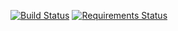 [![Build Status](https://travis-ci.org/chrismullins/django_sample_project.svg?branch=master)](https://travis-ci.org/chrismullins/django_sample_project)
[![Requirements Status](https://requires.io/github/chrismullins/django_sample_project/requirements.svg?branch=master)](https://requires.io/github/chrismullins/django_sample_project/requirements/?branch=master)
